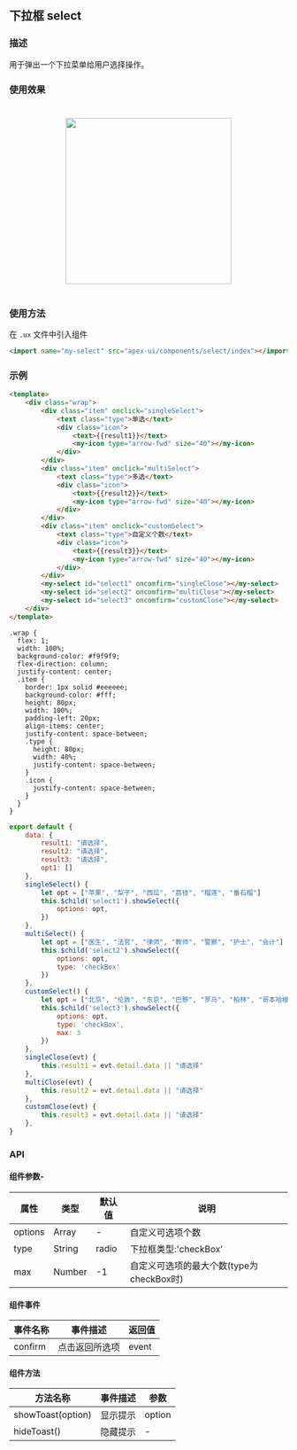 ## 下拉框 select

### 描述

用于弹出一个下拉菜单给用户选择操作。

### 使用效果

<div style="text-align: center; margin: 40px; "><img src="../assets/select.gif" style="width:300px" /></div>

### 使用方法

在 `.ux` 文件中引入组件

``` html
<import name="my-select" src="apex-ui/components/select/index"></import>
```

### 示例

``` html
<template>
    <div class="wrap">
        <div class="item" onclick="singleSelect">
            <text class="type">单选</text>
            <div class="icon">
                <text>{{result1}}</text>
                <my-icon type="arrow-fwd" size="40"></my-icon>
            </div>
        </div>
        <div class="item" onclick="multiSelect">
            <text class="type">多选</text>
            <div class="icon">
                <text>{{result2}}</text>
                <my-icon type="arrow-fwd" size="40"></my-icon>
            </div>
        </div>
        <div class="item" onclick="customSelect">
            <text class="type">自定义个数</text>
            <div class="icon">
                <text>{{result3}}</text>
                <my-icon type="arrow-fwd" size="40"></my-icon>
            </div>
        </div>
        <my-select id="select1" oncomfirm="singleClose"></my-select>
        <my-select id="select2" oncomfirm="multiClose"></my-select>
        <my-select id="select3" oncomfirm="customClose"></my-select>
    </div>
</template>
```

``` less
.wrap {
  flex: 1;
  width: 100%;
  background-color: #f9f9f9;
  flex-direction: column;
  justify-content: center;
  .item {
    border: 1px solid #eeeeee;
    background-color: #fff;
    height: 80px;
    width: 100%;
    padding-left: 20px;
    align-items: center;
    justify-content: space-between;
    .type {
      height: 80px;
      width: 40%;
      justify-content: space-between;
    }
    .icon {
      justify-content: space-between;
    }
  }
}
```

``` javascript
export default {
    data: {
        result1: "请选择",
        result2: "请选择",
        result3: "请选择",
        opt1: []
    },
    singleSelect() {
        let opt = ["苹果", "梨子", "西瓜", "荔枝", "榴莲", "番石榴"]
        this.$child('select1').showSelect({
            options: opt,
        })
    },
    multiSelect() {
        let opt = ["医生", "法官", "律师", "教师", "警察", "护士", "会计"]
        this.$child('select2').showSelect({
            options: opt,
            type: 'checkBox'
        })
    },
    customSelect() {
        let opt = ["北京", "伦敦", "东京", "巴黎", "罗马", "柏林", "哥本哈根", "曼谷"]
        this.$child('select3').showSelect({
            options: opt,
            type: 'checkBox',
            max: 3
        })
    },
    singleClose(evt) {
        this.result1 = evt.detail.data || "请选择"
    },
    multiClose(evt) {
        this.result2 = evt.detail.data || "请选择"
    },
    customClose(evt) {
        this.result3 = evt.detail.data || "请选择"
    },
}
```

### API

#### 组件参数-

| 属性     | 类型    | 默认值  | 说明                                                         |
| -------- | ------- | ------- | ------------------------------------------------------------ |
| options  | Array  | -       | 自定义可选项个数                                |
| type    | String  | radio   | 下拉框类型:'checkBox'|'radio'                     |
| max     | Number  | -1      | 自定义可选项的最大个数(type为checkBox时)                         |

#### 组件事件

| 事件名称 | 事件描述                  | 返回值                       |
| -------- | ------------------------ | ---------------------------- |
| confirm   | 点击返回所选项      | event|

#### 组件方法

| 方法名称          | 事件描述 | 参数   |
| ----------------- | -------- | ------ |
| showToast(option) | 显示提示 | option |
| hideToast()       | 隐藏提示 | -      |

